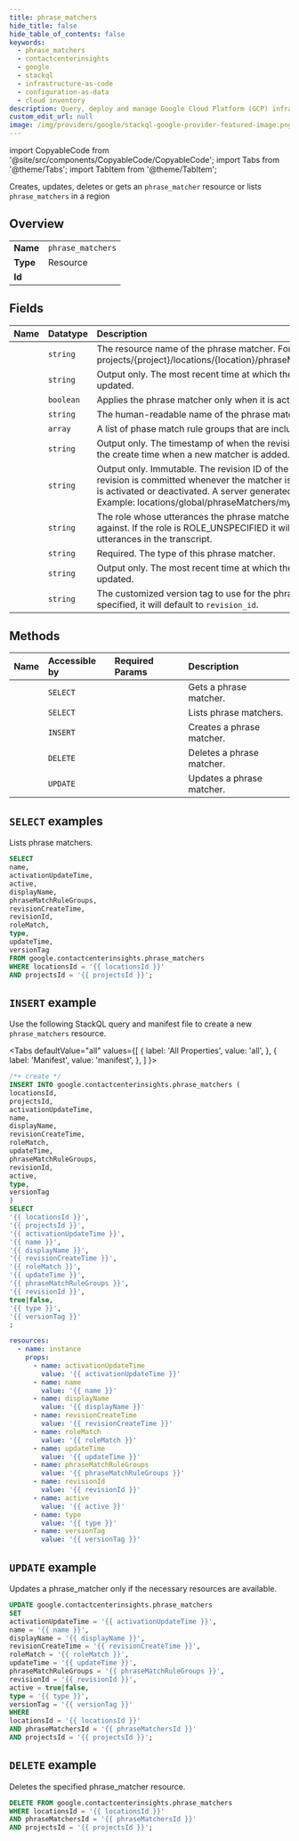 ```yaml
---
title: phrase_matchers
hide_title: false
hide_table_of_contents: false
keywords:
  - phrase_matchers
  - contactcenterinsights
  - google
  - stackql
  - infrastructure-as-code
  - configuration-as-data
  - cloud inventory
description: Query, deploy and manage Google Cloud Platform (GCP) infrastructure and resources using SQL
custom_edit_url: null
image: /img/providers/google/stackql-google-provider-featured-image.png
---
```


import CopyableCode from '@site/src/components/CopyableCode/CopyableCode';
import Tabs from '@theme/Tabs';
import TabItem from '@theme/TabItem';

Creates, updates, deletes or gets an <code>phrase_matcher</code> resource or lists <code>phrase_matchers</code> in a region

## Overview
<table><tbody>
<tr><td><b>Name</b></td><td><code>phrase_matchers</code></td></tr>
<tr><td><b>Type</b></td><td>Resource</td></tr>
<tr><td><b>Id</b></td><td><CopyableCode code="google.contactcenterinsights.phrase_matchers" /></td></tr>
</tbody></table>

## Fields
| Name | Datatype | Description |
|:-----|:---------|:------------|
| <CopyableCode code="name" /> | `string` | The resource name of the phrase matcher. Format: projects/{project}/locations/{location}/phraseMatchers/{phrase_matcher} |
| <CopyableCode code="activationUpdateTime" /> | `string` | Output only. The most recent time at which the activation status was updated. |
| <CopyableCode code="active" /> | `boolean` | Applies the phrase matcher only when it is active. |
| <CopyableCode code="displayName" /> | `string` | The human-readable name of the phrase matcher. |
| <CopyableCode code="phraseMatchRuleGroups" /> | `array` | A list of phase match rule groups that are included in this matcher. |
| <CopyableCode code="revisionCreateTime" /> | `string` | Output only. The timestamp of when the revision was created. It is also the create time when a new matcher is added. |
| <CopyableCode code="revisionId" /> | `string` | Output only. Immutable. The revision ID of the phrase matcher. A new revision is committed whenever the matcher is changed, except when it is activated or deactivated. A server generated random ID will be used. Example: locations/global/phraseMatchers/my-first-matcher@1234567 |
| <CopyableCode code="roleMatch" /> | `string` | The role whose utterances the phrase matcher should be matched against. If the role is ROLE_UNSPECIFIED it will be matched against any utterances in the transcript. |
| <CopyableCode code="type" /> | `string` | Required. The type of this phrase matcher. |
| <CopyableCode code="updateTime" /> | `string` | Output only. The most recent time at which the phrase matcher was updated. |
| <CopyableCode code="versionTag" /> | `string` | The customized version tag to use for the phrase matcher. If not specified, it will default to `revision_id`. |

## Methods
| Name | Accessible by | Required Params | Description |
|:-----|:--------------|:----------------|:------------|
| <CopyableCode code="get" /> | `SELECT` | <CopyableCode code="locationsId, phraseMatchersId, projectsId" /> | Gets a phrase matcher. |
| <CopyableCode code="list" /> | `SELECT` | <CopyableCode code="locationsId, projectsId" /> | Lists phrase matchers. |
| <CopyableCode code="create" /> | `INSERT` | <CopyableCode code="locationsId, projectsId" /> | Creates a phrase matcher. |
| <CopyableCode code="delete" /> | `DELETE` | <CopyableCode code="locationsId, phraseMatchersId, projectsId" /> | Deletes a phrase matcher. |
| <CopyableCode code="patch" /> | `UPDATE` | <CopyableCode code="locationsId, phraseMatchersId, projectsId" /> | Updates a phrase matcher. |

## `SELECT` examples

Lists phrase matchers.

```sql
SELECT
name,
activationUpdateTime,
active,
displayName,
phraseMatchRuleGroups,
revisionCreateTime,
revisionId,
roleMatch,
type,
updateTime,
versionTag
FROM google.contactcenterinsights.phrase_matchers
WHERE locationsId = '{{ locationsId }}'
AND projectsId = '{{ projectsId }}'; 
```

## `INSERT` example

Use the following StackQL query and manifest file to create a new <code>phrase_matchers</code> resource.

<Tabs
    defaultValue="all"
    values={[
        { label: 'All Properties', value: 'all', },
        { label: 'Manifest', value: 'manifest', },
    ]
}>
<TabItem value="all">

```sql
/*+ create */
INSERT INTO google.contactcenterinsights.phrase_matchers (
locationsId,
projectsId,
activationUpdateTime,
name,
displayName,
revisionCreateTime,
roleMatch,
updateTime,
phraseMatchRuleGroups,
revisionId,
active,
type,
versionTag
)
SELECT 
'{{ locationsId }}',
'{{ projectsId }}',
'{{ activationUpdateTime }}',
'{{ name }}',
'{{ displayName }}',
'{{ revisionCreateTime }}',
'{{ roleMatch }}',
'{{ updateTime }}',
'{{ phraseMatchRuleGroups }}',
'{{ revisionId }}',
true|false,
'{{ type }}',
'{{ versionTag }}'
;
```
</TabItem>
<TabItem value="manifest">

```yaml
resources:
  - name: instance
    props:
      - name: activationUpdateTime
        value: '{{ activationUpdateTime }}'
      - name: name
        value: '{{ name }}'
      - name: displayName
        value: '{{ displayName }}'
      - name: revisionCreateTime
        value: '{{ revisionCreateTime }}'
      - name: roleMatch
        value: '{{ roleMatch }}'
      - name: updateTime
        value: '{{ updateTime }}'
      - name: phraseMatchRuleGroups
        value: '{{ phraseMatchRuleGroups }}'
      - name: revisionId
        value: '{{ revisionId }}'
      - name: active
        value: '{{ active }}'
      - name: type
        value: '{{ type }}'
      - name: versionTag
        value: '{{ versionTag }}'

```
</TabItem>
</Tabs>

## `UPDATE` example

Updates a phrase_matcher only if the necessary resources are available.

```sql
UPDATE google.contactcenterinsights.phrase_matchers
SET 
activationUpdateTime = '{{ activationUpdateTime }}',
name = '{{ name }}',
displayName = '{{ displayName }}',
revisionCreateTime = '{{ revisionCreateTime }}',
roleMatch = '{{ roleMatch }}',
updateTime = '{{ updateTime }}',
phraseMatchRuleGroups = '{{ phraseMatchRuleGroups }}',
revisionId = '{{ revisionId }}',
active = true|false,
type = '{{ type }}',
versionTag = '{{ versionTag }}'
WHERE 
locationsId = '{{ locationsId }}'
AND phraseMatchersId = '{{ phraseMatchersId }}'
AND projectsId = '{{ projectsId }}';
```

## `DELETE` example

Deletes the specified phrase_matcher resource.

```sql
DELETE FROM google.contactcenterinsights.phrase_matchers
WHERE locationsId = '{{ locationsId }}'
AND phraseMatchersId = '{{ phraseMatchersId }}'
AND projectsId = '{{ projectsId }}';
```
